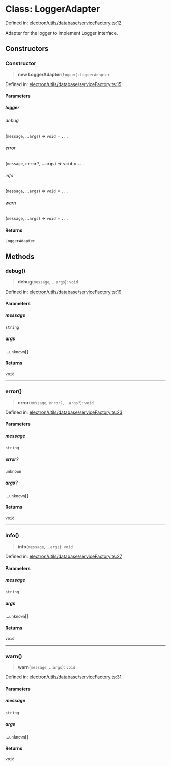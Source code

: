# Class: LoggerAdapter

Defined in: [electron/utils/database/serviceFactory.ts:12](https://github.com/Nick2bad4u/Uptime-Watcher/blob/3cce0c3b352c8390536ca3c7399ece50a05faf18/electron/utils/database/serviceFactory.ts#L12)

Adapter for the logger to implement Logger interface.

## Constructors

### Constructor

> **new LoggerAdapter**(`logger`): `LoggerAdapter`

Defined in: [electron/utils/database/serviceFactory.ts:15](https://github.com/Nick2bad4u/Uptime-Watcher/blob/3cce0c3b352c8390536ca3c7399ece50a05faf18/electron/utils/database/serviceFactory.ts#L15)

#### Parameters

##### logger

###### debug

(`message`, ...`args`) => `void` = `...`

###### error

(`message`, `error?`, ...`args`) => `void` = `...`

###### info

(`message`, ...`args`) => `void` = `...`

###### warn

(`message`, ...`args`) => `void` = `...`

#### Returns

`LoggerAdapter`

## Methods

### debug()

> **debug**(`message`, ...`args`): `void`

Defined in: [electron/utils/database/serviceFactory.ts:19](https://github.com/Nick2bad4u/Uptime-Watcher/blob/3cce0c3b352c8390536ca3c7399ece50a05faf18/electron/utils/database/serviceFactory.ts#L19)

#### Parameters

##### message

`string`

##### args

...`unknown`[]

#### Returns

`void`

***

### error()

> **error**(`message`, `error?`, ...`args?`): `void`

Defined in: [electron/utils/database/serviceFactory.ts:23](https://github.com/Nick2bad4u/Uptime-Watcher/blob/3cce0c3b352c8390536ca3c7399ece50a05faf18/electron/utils/database/serviceFactory.ts#L23)

#### Parameters

##### message

`string`

##### error?

`unknown`

##### args?

...`unknown`[]

#### Returns

`void`

***

### info()

> **info**(`message`, ...`args`): `void`

Defined in: [electron/utils/database/serviceFactory.ts:27](https://github.com/Nick2bad4u/Uptime-Watcher/blob/3cce0c3b352c8390536ca3c7399ece50a05faf18/electron/utils/database/serviceFactory.ts#L27)

#### Parameters

##### message

`string`

##### args

...`unknown`[]

#### Returns

`void`

***

### warn()

> **warn**(`message`, ...`args`): `void`

Defined in: [electron/utils/database/serviceFactory.ts:31](https://github.com/Nick2bad4u/Uptime-Watcher/blob/3cce0c3b352c8390536ca3c7399ece50a05faf18/electron/utils/database/serviceFactory.ts#L31)

#### Parameters

##### message

`string`

##### args

...`unknown`[]

#### Returns

`void`
